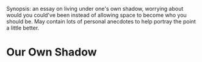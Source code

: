 Synopsis: an essay on living under one's own shadow, worrying about would you
could've been instead of allowing space to become who you should be. May
contain lots of personal anecdotes to help portray the point a little better.

# Our Own Shadow


